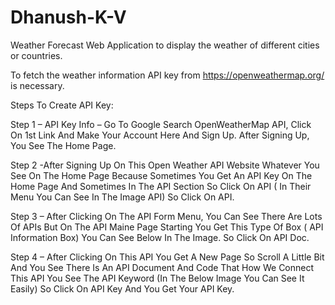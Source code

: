 # Dhanush-K-V
Weather Forecast Web Application to display the weather of different cities or countries.

To fetch the weather information API key from https://openweathermap.org/ is necessary.


Steps To Create API Key:

Step 1 – API Key Info – Go To Google Search OpenWeatherMap API, Click On 1st Link And Make Your Account Here And Sign Up. After Signing Up, You See The Home Page.


Step 2 -After Signing Up On This Open Weather API Website Whatever You See On The Home Page Because Sometimes You Get An API Key On The Home Page And Sometimes In The API Section So Click On API ( In Their Menu You Can See In The Image API) So Click On API.


Step 3 – After Clicking On The API Form Menu, You Can See There Are Lots Of APIs But On The API Maine Page Starting You Get This Type Of Box ( API Information Box) You Can See Below In The Image. So Click On API Doc.


Step 4 – After Clicking On This API You Get A New Page So Scroll A Little Bit And You See There Is An API Document And Code That How We Connect This API You See The API Keyword (In The Below Image You Can See It Easily) So Click On API Key And You Get Your API Key.


